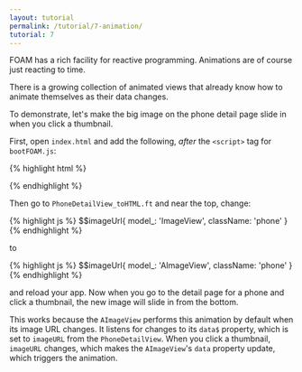 ```yaml
---
layout: tutorial
permalink: /tutorial/7-animation/
tutorial: 7
---
```


FOAM has a rich facility for reactive programming. Animations are of course just reacting to time.

There is a growing collection of animated views that already know how to animate themselves as their data changes.

To demonstrate, let's make the big image on the phone detail page slide in when you click a thumbnail.

First, open `index.html` and add the following, *after* the `<script>` tag for `bootFOAM.js`:

{% highlight html %}
<script src="foam/core/experimental/aview.js"></script>
{% endhighlight %}

Then go to `PhoneDetailView_toHTML.ft` and near the top, change:

{% highlight js %}
$$imageUrl{ model_: 'ImageView', className: 'phone' }
{% endhighlight %}

to

{% highlight js %}
$$imageUrl{ model_: 'AImageView', className: 'phone' }
{% endhighlight %}

and reload your app. Now when you go to the detail page for a phone and click a thumbnail, the new image will slide in from the bottom.

This works because the `AImageView` performs this animation by default when its image URL changes. It listens for changes to its `data$` property, which is set to `imageURL` from the `PhoneDetailView`. When you click a thumbnail, `imageURL` changes, which makes the `AImageView`'s `data` property update, which triggers the animation.

